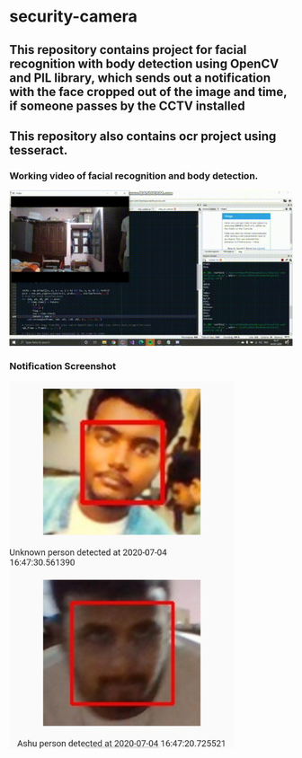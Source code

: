 # security-camera 
## This repository contains project for facial recognition with body detection using OpenCV and PIL library, which sends out a notification with the face cropped out of the image and time, if someone passes by the CCTV installed 
## This repository also contains  ocr project using tesseract.

### Working video of facial recognition and body detection.
<img src="https://github.com/ashutosh16399/security-camera/blob/master/working_vd_proof_Trim.gif" alt="Example 1" width="800">

### Notification Screenshot
<img src="https://github.com/ashutosh16399/security-camera/blob/master/app_image_proof.jpeg" alt="Example 1" width="400">
